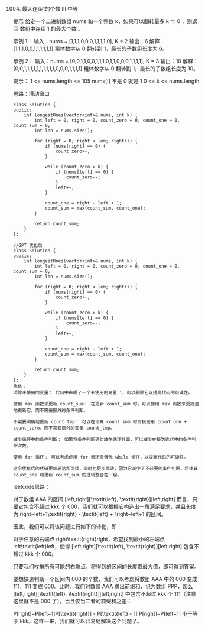 1004. 最大连续1的个数 III
中等

提示
给定一个二进制数组 nums 和一个整数 k，如果可以翻转最多 k 个 0 ，则返回 数组中连续 1 的最大个数 。

示例 1：
输入：nums = [1,1,1,0,0,0,1,1,1,1,0], K = 2
输出：6
解释：[1,1,1,0,0,1,1,1,1,1,1]
粗体数字从 0 翻转到 1，最长的子数组长度为 6。

示例 2：
输入：nums = [0,0,1,1,0,0,1,1,1,0,1,1,0,0,0,1,1,1,1], K = 3
输出：10
解释：[0,0,1,1,1,1,1,1,1,1,1,1,0,0,0,1,1,1,1]
粗体数字从 0 翻转到 1，最长的子数组长度为 10。
 
提示：
1 <= nums.length <= 105
nums[i] 不是 0 就是 1
0 <= k <= nums.length


思路：滑动窗口
```
class Solution {
public:
    int longestOnes(vector<int>& nums, int k) {
        int left = 0, right = 0, count_zero = 0, count_one = 0, count_sum = 0;
        int len = nums.size();

        for (right = 0; right < len; right++) {
            if (nums[right] == 0) {
                count_zero++;
            }

            while (count_zero > k) {
                if (nums[left] == 0) {
                    count_zero--;
                }
                left++;
            }

            count_one = right - left + 1;
            count_sum = max(count_sum, count_one);
        }

        return count_sum;
    }
};

//GPT 优化后
class Solution {
public:
    int longestOnes(vector<int>& nums, int k) {
        int left = 0, right = 0, count_zero = 0, count_one = 0, count_sum = 0;
        int len = nums.size();

        for (right = 0; right < len; right++) {
            if (nums[right] == 0) {
                count_zero++;
            }

            while (count_zero > k) {
                if (nums[left] == 0) {
                    count_zero--;
                }
                left++;
            }

            count_one = right - left + 1;
            count_sum = max(count_sum, count_one);
        }

        return count_sum;
    }
};
优化：
消除未使用的变量： 代码中声明了一个未使用的变量 i，可以删除它以提高代码的可读性。

使用 max 函数来更新 count_sum： 在更新 count_sum 时，可以使用 max 函数来更简洁地更新它，而不需要额外的条件判断。

不需要明确地更新 count_tmp： 可以在计算 count_sum 时直接使用 count_one + count_zero，而不需要额外的变量 count_tmp。

减少循环中的条件判断： 如果将条件判断语句放在循环外面，可以减少在每次迭代中的条件判断次数。

使用 for 循环： 可以考虑使用 for 循环来替代 while 循环，以提高代码的可读性。

这个优化后的代码更加简洁和可读，同时也更加高效，因为它减少了不必要的条件判断，将计算 count_one 和更新 count_sum 的逻辑整合在一起。

```


leetcode思路：

对于数组 AAA 的区间 [left,right][\textit{left}, \textit{right}][left,right] 而言，只要它包含不超过 kkk 个 000，我们就可以根据它构造出一段满足要求，并且长度为 right−left+1\textit{right} - \textit{left} + 1right−left+1 的区间。

因此，我们可以将该问题进行如下的转化，即：

对于任意的右端点 right\textit{right}right，希望找到最小的左端点 left\textit{left}left，使得 [left,right][\textit{left}, \textit{right}][left,right] 包含不超过 kkk 个 000。

只要我们枚举所有可能的右端点，将得到的区间的长度取最大值，即可得到答案。

要想快速判断一个区间内 000 的个数，我们可以考虑将数组 AAA 中的 000 变成 111，111 变成 000。此时，我们对数组 AAA 求出前缀和，记为数组 PPP，那么 [left,right][\textit{left}, \textit{right}][left,right] 中包含不超过 kkk 个 111（注意这里就不是 000 了），当且仅当二者的前缀和之差：

P[right]−P[left−1]P[\textit{right}] - P[\textit{left} - 1]
P[right]−P[left−1]
小于等于 kkk。这样一来，我们就可以容易地解决这个问题了。
